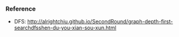 

### Reference
* DFS:  http://alrightchiu.github.io/SecondRound/graph-depth-first-searchdfsshen-du-you-xian-sou-xun.html
